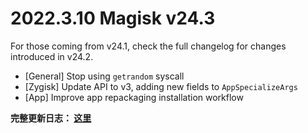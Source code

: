 # 2022.3.10 Magisk v24.3

For those coming from v24.1, check the full changelog for changes introduced in v24.2.

- [General] Stop using `getrandom` syscall
- [Zygisk] Update API to v3, adding new fields to `AppSpecializeArgs`
- [App] Improve app repackaging installation workflow

**完整更新日志： [这里](/changes.html)**
